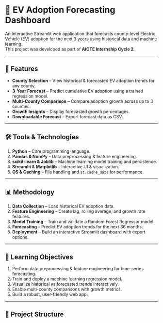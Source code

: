 # 🔮 EV Adoption Forecasting Dashboard

An interactive Streamlit web application that forecasts county-level Electric Vehicle (EV) adoption for the next 3 years using historical data and machine learning.  
This project was developed as part of **AICTE Internship Cycle 2**.

---

## 📌 Features
- **County Selection** – View historical & forecasted EV adoption trends for any county.
- **3-Year Forecast** – Predict cumulative EV adoption using a trained regression model.
- **Multi-County Comparison** – Compare adoption growth across up to 3 counties.
- **Growth Insights** – Display forecasted growth percentages.
- **Downloadable Forecast** – Export forecast data as CSV.

---

## 🛠 Tools & Technologies
1. **Python** – Core programming language.
2. **Pandas & NumPy** – Data preprocessing & feature engineering.
3. **scikit-learn & Joblib** – Machine learning model training and persistence.
4. **Streamlit & Matplotlib** – Interactive UI & visualization.
5. **OS & Caching** – File handling and `st.cache_data` for performance.

---

## 📊 Methodology
1. **Data Collection** – Load historical EV adoption data.
2. **Feature Engineering** – Create lag, rolling average, and growth rate features.
3. **Model Training** – Train and validate a Random Forest Regressor model.
4. **Forecasting** – Predict EV adoption trends for the next 36 months.
5. **Deployment** – Build an interactive Streamlit dashboard with export options.

---

## 🎯 Learning Objectives
1. Perform data preprocessing & feature engineering for time-series forecasting.
2. Train and deploy a machine learning regression model.
3. Visualize historical vs forecasted trends interactively.
4. Enable multi-county comparisons with growth metrics.
5. Build a robust, user-friendly web app.

---

## 📂 Project Structure
